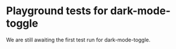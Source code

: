# Playground tests for dark-mode-toggle
We are still awaiting the first test run for dark-mode-toggle.
